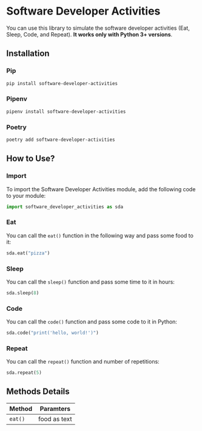 # Software Developer Activities

You can use this library to simulate the software developer activities (Eat, Sleep, Code, and Repeat). **It works only with Python 3+ versions**.



## Installation

### Pip

```bash
pip install software-developer-activities
```

### Pipenv

```bash
pipenv install software-developer-activities
```

### Poetry

```bash
poetry add software-developer-activities
```

## How to Use?

### Import

To import the Software Developer Activities module, add the following code to your module:

```python
import software_developer_activities as sda
```

### Eat

You can call the `eat()` function in the following way and pass some food to it:

```python
sda.eat("pizza")
```
### Sleep

You can call the `sleep()` function and pass some time to it in hours:

```python
sda.sleep(8)
```

### Code

You can call the `code()` function and pass some code to it in Python:

```python
sda.code("print('hello, world!')")
```

### Repeat

You can call the `repeat()` function and number of repetitions:

```python
sda.repeat(5)
```

## Methods Details

| Method | Paramters|
|--------|----------|
| `eat()` |  food as text       |

